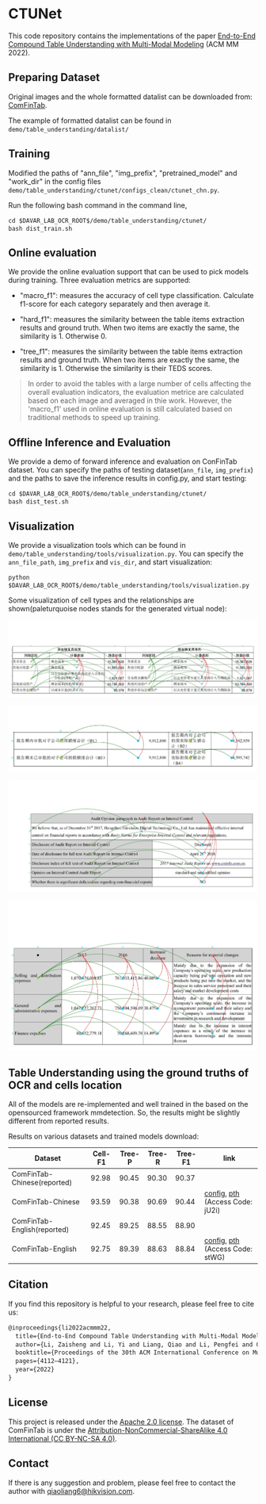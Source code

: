 # CTUNet

This code repository contains the implementations of the paper [End-to-End Compound Table Understanding with Multi-Modal Modeling](https://dl.acm.org/doi/10.1145/3503161.3547885) (ACM MM 2022).

## Preparing Dataset
Original images and the whole formatted datalist can be downloaded from: [ComFinTab](https://davar-lab.github.io/dataset/comfintab.html).

The example of formatted datalist can be found in `demo/table_understanding/datalist/`

## Training
Modified the paths of "ann_file", "img_prefix", "pretrained_model" and "work_dir" in the config files `demo/table_understanding/ctunet/configs_clean/ctunet_chn.py`.

Run the following bash command in the command line,
``` shell
cd $DAVAR_LAB_OCR_ROOT$/demo/table_understanding/ctunet/
bash dist_train.sh
```
## Online evaluation
We provide the online evaluation support that can be used to pick models during training. Three evaluation metrics are supported:

- "macro_f1": measures the accuracy of cell type classification. Calculate f1-score for each category separately and then average it.

- "hard_f1": measures the similarity between the table items extraction results and ground truth. When two items are exactly the same, the similarity is 1. Otherwise 0.

- "tree_f1": measures the similarity between the table items extraction results and ground truth. When two items are exactly the same, the similarity is 1. Otherwise the similarity is their TEDS scores.

> In order to avoid the tables with a large number of cells affecting the overall evaluation indicators, the evaluation metrice are calculated based on each image and averaged in thie work. However, the 'macro_f1' used in online evaluation is still calculated based on traditional methods to speed up training.

## Offline Inference and Evaluation
We provide a demo of forward inference and evaluation on ConFinTab dataset. You can specify the paths of testing dataset(`ann_file`, `img_prefix`) and the paths to save the inference results in config.py, and start testing:

``` shell
cd $DAVAR_LAB_OCR_ROOT$/demo/table_understanding/ctunet/
bash dist_test.sh
```

## Visualization
We provide a visualization tools which can be found in `demo/table_understanding/tools/visualization.py`. You can specify the `ann_file_path`, `img_prefix` and `vis_dir`, and start visualization:

``` shell
python $DAVAR_LAB_OCR_ROOT$/demo/table_understanding/tools/visualization.py
```

Some visualization of cell types and the relationships are shown(paleturquoise nodes stands for the generated virtual node):

![./vis/chn_visual_1.jpeg](./vis/chn_visual_1.jpeg)

![./vis/chn_visual_2.jpeg](./vis/chn_visual_2.jpeg)

![./vis/eng_visual_1.jpeg](./vis/eng_visual_1.jpeg)

![./vis/eng_visual_2.jpeg](./vis/eng_visual_2.jpeg)

## Table Understanding using the ground truths of OCR and cells location
All of the models are re-implemented and well trained in the based on the opensourced framework mmdetection. So, the results might be slightly different from reported results.

Results on various datasets and trained models download:

| Dataset                    | Cell-F1   | Tree-P    | Tree-R    | Tree-F1   | link  |
|----------------------------|-----------|-----------|-----------|-----------|-------|
| ComFinTab-Chinese(reported)| 92.98     | 90.45     | 90.30     | 90.37     |       |
| ComFinTab-Chinese          | 93.59     | 90.38     | 90.69     | 90.44     | [config](configs/ctunet_chn.py), [pth](https://drive.ticklink.com/hcs/controller/hik-manage/fileDownload?link=5dI5gNoi&) (Access Code: jU2i)| 
| ComFinTab-English(reported)| 92.45     | 89.25     | 88.55     | 88.90     |       |
| ComFinTab-English          | 92.75     | 89.39     | 88.63     | 88.84     | [config](configs/ctunet_eng.py), [pth](https://drive.ticklink.com/hcs/controller/hik-manage/fileDownload?link=mALM3HSd&) (Access Code: stWG) |

## Citation

If you find this repository is helpful to your research, please feel free to cite us:

``` markdown
@inproceedings{li2022acmmm22,
  title={End-to-End Compound Table Understanding with Multi-Modal Modeling},
  author={Li, Zaisheng and Li, Yi and Liang, Qiao and Li, Pengfei and Cheng, Zhanzhan and Niu, Yi and Pu, Shiliang and Li, Xi},
  booktitle={Proceedings of the 30th ACM International Conference on Multimedia},
  pages={4112–4121},
  year={2022}
}
```
## License
This project is released under the [Apache 2.0 license](../../../davar_ocr/LICENSE). The dataset of ComFinTab is under the [Attribution-NonCommercial-ShareAlike 4.0 International (CC BY-NC-SA 4.0)](https://creativecommons.org/licenses/by-nc-sa/4.0/). 

## Contact
If there is any suggestion and problem, please feel free to contact the author with qiaoliang6@hikvision.com.